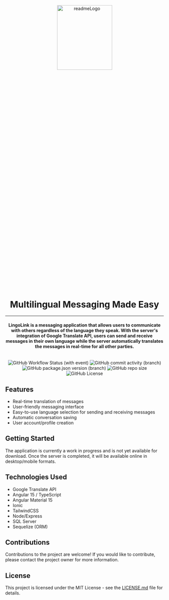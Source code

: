 <div align="center">
  <img src="https://user-images.githubusercontent.com/72812809/236295242-99005189-2eeb-4d21-9653-6fed5f4520c6.png" alt="readmeLogo" width="175px" height="23%" />
</div>

<h1 align="center">Multilingual Messaging Made Easy</h1>

<hr/>

<h4 align="center">LingoLink is a messaging application that allows users to communicate with others regardless of the language they speak. With the server's integration of Google Translate API, users can send and receive messages in their own language while the server automatically translates the messages in real-time for all other parties.</h4><br/>

<div align="center">
  <img alt="GitHub Workflow Status (with event)" src="https://img.shields.io/github/actions/workflow/status/mfiloramo/worldChatAPI/.github%2Fworkflows%2Fmain_lingolinkapi.yml">
  <img alt="GitHub commit activity (branch)" src="https://img.shields.io/github/commit-activity/w/mfiloramo/worldChatAPI">
  <img alt="GitHub package.json version (branch)" src="https://img.shields.io/github/package-json/v/mfiloramo/worldChatAPI/main">
  <img alt="GitHub repo size" src="https://img.shields.io/github/repo-size/mfiloramo/worldChatAPI">
  <img alt="GitHub License" src="https://img.shields.io/github/license/mfiloramo/worldChatAPI">
</div>

## Features

- Real-time translation of messages
- User-friendly messaging interface
- Easy-to-use language selection for sending and receiving messages
- Automatic conversation saving
- User account/profile creation

## Getting Started

The application is currently a work in progress and is not yet available for download. Once the server is completed, it will be available online in desktop/mobile formats. 

## Technologies Used

- Google Translate API
- Angular 15 / TypeScript
- Angular Material 15
- Ionic
- TailwindCSS
- Node/Express
- SQL Server
- Sequelize (ORM)

## Contributions

Contributions to the project are welcome! If you would like to contribute, please contact the project owner for more information. 

## License

This project is licensed under the MIT License - see the [LICENSE.md](LICENSE.md) file for details.
